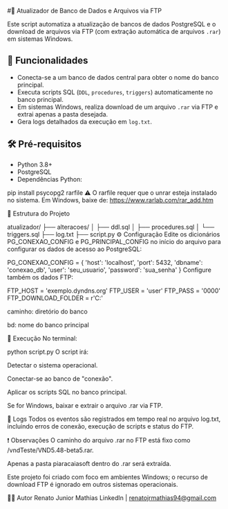 #🔧 Atualizador de Banco de Dados e Arquivos via FTP

Este script automatiza a atualização de bancos de dados PostgreSQL e o download de arquivos via FTP (com extração automática de arquivos `.rar`) em sistemas Windows.

## 📌 Funcionalidades

- Conecta-se a um banco de dados central para obter o nome do banco principal.
- Executa scripts SQL (`DDL`, `procedures`, `triggers`) automaticamente no banco principal.
- Em sistemas Windows, realiza download de um arquivo `.rar` via FTP e extrai apenas a pasta desejada.
- Gera logs detalhados da execução em `log.txt`.

## 🛠️ Pré-requisitos

- Python 3.8+
- PostgreSQL
- Dependências Python:


pip install psycopg2 rarfile
⚠️ O rarfile requer que o unrar esteja instalado no sistema. Em Windows, baixe de: https://www.rarlab.com/rar_add.htm

🧬 Estrutura do Projeto


atualizador/
├── alteracoes/
│   ├── ddl.sql
│   ├── procedures.sql
│   └── triggers.sql
├── log.txt
├── script.py
⚙️ Configuração
Edite os dicionários PG_CONEXAO_CONFIG e PG_PRINCIPAL_CONFIG no início do arquivo para configurar os dados de acesso ao PostgreSQL:


PG_CONEXAO_CONFIG = {
    'host': 'localhost',
    'port': 5432,
    'dbname': 'conexao_db',
    'user': 'seu_usuario',
    'password': 'sua_senha'
}
Configure também os dados FTP:


FTP_HOST = 'exemplo.dyndns.org'
FTP_USER = 'user'
FTP_PASS = '0000'
FTP_DOWNLOAD_FOLDER = r'C:\'


caminho: diretório do banco

bd: nome do banco principal

🚀 Execução
No terminal:


python script.py
O script irá:

Detectar o sistema operacional.

Conectar-se ao banco de "conexão".

Aplicar os scripts SQL no banco principal.

Se for Windows, baixar e extrair o arquivo .rar via FTP.

📝 Logs
Todos os eventos são registrados em tempo real no arquivo log.txt, incluindo erros de conexão, execução de scripts e status do FTP.

❗ Observações
O caminho do arquivo .rar no FTP está fixo como /vndTeste/VND5.48-beta5.rar.

Apenas a pasta piaracaiasoft dentro do .rar será extraída.

Este projeto foi criado com foco em ambientes Windows; o recurso de download FTP é ignorado em outros sistemas operacionais.

🧑‍💻 Autor
Renato Junior Mathias
LinkedIn | renatojrmathias94@gmail.com
